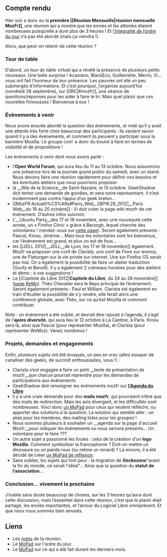 ## Compte rendu

Hier soir a donc eu la __première [[Réunion Mensuelle|réunion mensuelle MozFr]]__, une réunion qui a montré que les envies et les attentes étaient nombreuses puisqu’elle a duré plus de 3 heures&nbsp;! Et [l’intégralité de l’ordre du jour](https://etherpad.mozilla.org/reunion-mensuelle-mozfr) n’a pas été abordé (mais ça viendra&nbsp;!).

Alors, que peut-on retenir de cette réunion&nbsp;?

### Tour de table

D’abord, un _tour de table_ virtuel qui a révélé la présence de plusieurs petits nouveaux. Une belle surprise&nbsp;! Acastano, BlackEco, Guillemette, Mermi, Vi&hellip; nous ont fait l’honneur de leur présence.
Les pauvres ont été un peu submergés d’informations. Et c’est pourquoi, j’organise aujourd’hui (vendredi 28 septembre), sur [[IRC|#mozfr]], une séance de questions/réponses pour les aider à faire le tri.
Mais quel plaisir que ces nouvelles frimousses&nbsp;! Bienvenue à eux&nbsp;!

### Évènements à venir

Nous avons ensuite abordé la question des événements, et noté qu’il y avait une attente très forte chez beaucoup des participants&nbsp;: ils veulent savoir quand il y a des événements, et comment ils peuvent y participer sous la bannière Mozilla. Le groupe com’ a donc du boulot à faire en termes de visibilité et de propositions&nbsp;!

Les événements à venir dont nous avons parlé&nbsp;:

* l’__Open World Forum__, qui aura lieu du 11 au 13 octobre. Nous assurerons une présence lors de la journée grand public du samedi, avec un stand. Nous devons faire une réunion rapidement pour définir nos besoins et les éventuels ateliers que nous pourrions proposer.
* la __fête de la Science__de Saint-Nazaire, le 13 octobre. GeekShadow doit tenter une demande de goodies, et sera notre représentant. Il n’est évidemment pas contre l’appui d’un geek breton&hellip;
* [[MozFR:Actualit%C3%A9s#Paris_Web_.28PW.29_2012|__Paris Web__du 18 au 20 octobre]]&nbsp;: Vi doit créer la page wiki mozfr de cet événement. D’autres infos suivront.
* L’__Ubuntu Party__des 17 et 18 novembre, avec une nouveauté cette année, un «&nbsp;Firefox Clinic&nbsp;» grâce à Barzogh, lequel cherche des volontaires&nbsp;! (rendez-vous sur [cette page](http://wiki.mozfr.org/Firefox_Clinic_Paris_1012)). Seront également présents&nbsp;: Pascal, Kinou, Jérémie&hellip; Mais tous les volontaires sont les bienvenus, car l’événement est grand, et plus on est de fous&hellip;
* les [[JDLL 2012|__JDLL__de Lyon, les 17 et 18 novembre]] également. Mozfr va proposer une conf de Clarista, une conf de Flore sur womoz,  une de Flaburgan sur la vie privée sur internet. Une sur Firefox OS  serait pas mal. On a également la possibilité de faire un atelier traduction (Goofy et Benoît). Il y a également 2 créneaux horaires pour des ateliers et démo&nbsp;: à vos suggestions&nbsp;!
* Le [[Capitole du Libre 2012|__Capitole du Libre__, du 24 au 26 novembre]] ([page ReMo](https://reps.mozilla.org/e/le-capitole-du-libre/)). Théo Chevalier sera le Reps principal de l’événement. Seront également présents&nbsp;: Paul et William. Clarista est également en train d’étudier la possibilité de s’y rendre, elle ferait alors une conférence globale, avec Théo, sur ce qu’est Mozilla et comment contribuer.

Note&nbsp;: un événement a été oublié, et devrait être rajouté à l’agenda, il s’agit de l’__apéro diversité__, qui aura lieu le 12 octobre à La Cantine, à Paris. Kinou sera là, ainsi que Pascal (pour représenter Mozilla), et Clarista (pour représenter WoMoz). Venez nombreux&nbsp;!

### Projets, demandes et engagements

Enfin, plusieurs sujets ont été évoqués, un peu en vrac (allez essayer de canaliser des geeks, de surcroît enthousiastes, vous&nbsp;!)&nbsp;:

* Clarista s’est engagée à faire un petit __texte de présentation de mozfr__que chacun pourrait reprendre pour les demandes de participations aux événements
* GeekShadow doit renseigner les événements mozfr sur [__l'Agenda du Libre__](http://www.agendadulibre.org/index.php)
* il y a une vraie demande pour des __mails mozfr__, qui pourraient n’être que des mails de redirection. Mais les avis divergent, et les difficultés sont nombreuses. Voici donc [un MoPad](https://etherpad.mozilla.org/mails-mozfr) pour ceux qui veulent réfléchir, ou apporter des solutions à la question. La solution qui semble aller : un alias pour les membres, des mailing listes pour les groupes !
* Nous sommes plusieurs à souhaiter un __agenda sur la page d'accueil Mozfr__pour indiquer les événements où nous serions présents&hellip; Un volontaire pour le faire&nbsp;???
* Un autre sujet a passionné les foules&nbsp;: celui de la création d’un __logo Mozilla__. Comment symboliser la francophonie&nbsp;? Doit-on mettre un dinosaure ou un panda roux (ou même un renard)&nbsp;? Là encore, il a été décidé de créer [un MoPad de réflexion](https://etherpad.mozilla.org/logo-mozfr).
* Sans oublier, _les_ sujets qui font peur&nbsp;: la migration de __Geckozone__“avant la fin du monde, ce serait l'idéal”&hellip; Ainsi que la question du __statut de l’association__&hellip;

### Conclusion… vivement la prochaine

J’oublie sans doute beaucoup de choses, sur les 3 heures qu’aura duré cette discussion, mais l’essentiel dans cette réunion, c’est que le plaisir était partagé, les envies importantes, et l’amour du Logiciel Libre omniprésent. Et que nous nous sommes bien amusés.

## Liens

* Les [notes](https://etherpad.mozilla.org/reunion-mozfr-septembre-2012) de la réunion.
* Le [MoPad](https://etherpad.mozilla.org/reunion-mensuelle-mozfr) sur l'ordre du jour.
* Le [MoPad](https://etherpad.mozilla.org/mozfr-cequiaetefait) sur ce qui a été fait durant les derniers mois.